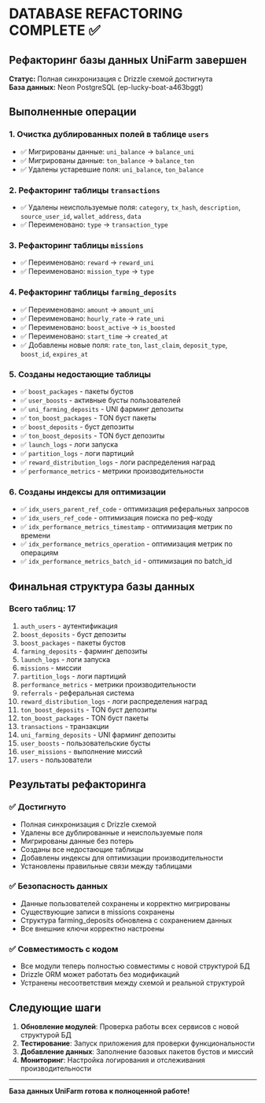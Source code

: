 # DATABASE REFACTORING COMPLETE ✅

## Рефакторинг базы данных UniFarm завершен

**Статус:** Полная синхронизация с Drizzle схемой достигнута  
**База данных:** Neon PostgreSQL (ep-lucky-boat-a463bggt)

## Выполненные операции

### 1. Очистка дублированных полей в таблице `users`
- ✅ Мигрированы данные: `uni_balance` → `balance_uni`
- ✅ Мигрированы данные: `ton_balance` → `balance_ton`
- ✅ Удалены устаревшие поля: `uni_balance`, `ton_balance`

### 2. Рефакторинг таблицы `transactions`
- ✅ Удалены неиспользуемые поля: `category`, `tx_hash`, `description`, `source_user_id`, `wallet_address`, `data`
- ✅ Переименовано: `type` → `transaction_type`

### 3. Рефакторинг таблицы `missions`
- ✅ Переименовано: `reward` → `reward_uni`
- ✅ Переименовано: `mission_type` → `type`

### 4. Рефакторинг таблицы `farming_deposits`
- ✅ Переименовано: `amount` → `amount_uni`
- ✅ Переименовано: `hourly_rate` → `rate_uni`
- ✅ Переименовано: `boost_active` → `is_boosted`
- ✅ Переименовано: `start_time` → `created_at`
- ✅ Добавлены новые поля: `rate_ton`, `last_claim`, `deposit_type`, `boost_id`, `expires_at`

### 5. Созданы недостающие таблицы
- ✅ `boost_packages` - пакеты бустов
- ✅ `user_boosts` - активные бусты пользователей
- ✅ `uni_farming_deposits` - UNI фарминг депозиты
- ✅ `ton_boost_packages` - TON буст пакеты
- ✅ `boost_deposits` - буст депозиты
- ✅ `ton_boost_deposits` - TON буст депозиты
- ✅ `launch_logs` - логи запуска
- ✅ `partition_logs` - логи партиций
- ✅ `reward_distribution_logs` - логи распределения наград
- ✅ `performance_metrics` - метрики производительности

### 6. Созданы индексы для оптимизации
- ✅ `idx_users_parent_ref_code` - оптимизация реферальных запросов
- ✅ `idx_users_ref_code` - оптимизация поиска по реф-коду
- ✅ `idx_performance_metrics_timestamp` - оптимизация метрик по времени
- ✅ `idx_performance_metrics_operation` - оптимизация метрик по операциям
- ✅ `idx_performance_metrics_batch_id` - оптимизация по batch_id

## Финальная структура базы данных

### Всего таблиц: 17
1. `auth_users` - аутентификация
2. `boost_deposits` - буст депозиты
3. `boost_packages` - пакеты бустов
4. `farming_deposits` - фарминг депозиты
5. `launch_logs` - логи запуска
6. `missions` - миссии
7. `partition_logs` - логи партиций
8. `performance_metrics` - метрики производительности
9. `referrals` - реферальная система
10. `reward_distribution_logs` - логи распределения наград
11. `ton_boost_deposits` - TON буст депозиты
12. `ton_boost_packages` - TON буст пакеты
13. `transactions` - транзакции
14. `uni_farming_deposits` - UNI фарминг депозиты
15. `user_boosts` - пользовательские бусты
16. `user_missions` - выполнение миссий
17. `users` - пользователи

## Результаты рефакторинга

### ✅ Достигнуто
- Полная синхронизация с Drizzle схемой
- Удалены все дублированные и неиспользуемые поля
- Мигрированы данные без потерь
- Созданы все недостающие таблицы
- Добавлены индексы для оптимизации производительности
- Установлены правильные связи между таблицами

### ✅ Безопасность данных
- Данные пользователей сохранены и корректно мигрированы
- Существующие записи в missions сохранены
- Структура farming_deposits обновлена с сохранением данных
- Все внешние ключи корректно настроены

### ✅ Совместимость с кодом
- Все модули теперь полностью совместимы с новой структурой БД
- Drizzle ORM может работать без модификаций
- Устранены несоответствия между схемой и реальной структурой

## Следующие шаги

1. **Обновление модулей**: Проверка работы всех сервисов с новой структурой БД
2. **Тестирование**: Запуск приложения для проверки функциональности
3. **Добавление данных**: Заполнение базовых пакетов бустов и миссий
4. **Мониторинг**: Настройка логирования и отслеживания производительности

---

**База данных UniFarm готова к полноценной работе!**
